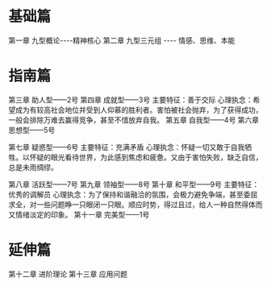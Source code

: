 # 基础篇
第一章 九型概论----精神核心
第二章 九型三元组 ---- 情感、思维、本能

# 指南篇
第三章   助人型——2号
第四章   成就型——3号
主要特征：善于交际
心理执念：希望成为有较高社会地位并受到人仰慕的胜利者。害怕被社会抛弃，为了获得成功，一般会排除万难去赢得竞争，甚至不惜放弃自我。
第五章   自我型——4号
第六章   思想型——5号

第七章   疑惑型——6号
主要特征：充满矛盾
心理执念：怀疑一切又敢于自我牺牲。以怀疑的眼光看待世界，为此感到焦虑和疲惫。又由于害怕失败，缺乏自信，总是未雨绸缪。

第八章   活跃型——7号
第九章   领袖型——8号
第十章   和平型——9号
主要特征：优秀的调解员
心理执念：为了保持和谐融洽的氛围，会极力避免争端，甚至委屈求全，对一些问题睁一只眼闭一只眼。顺应时势，得过且过，给人一种自然得体而又情绪淡定的印象。
第十一章 完美型——1号 

# 延伸篇
第十二章 进阶理论
第十三章 应用问题